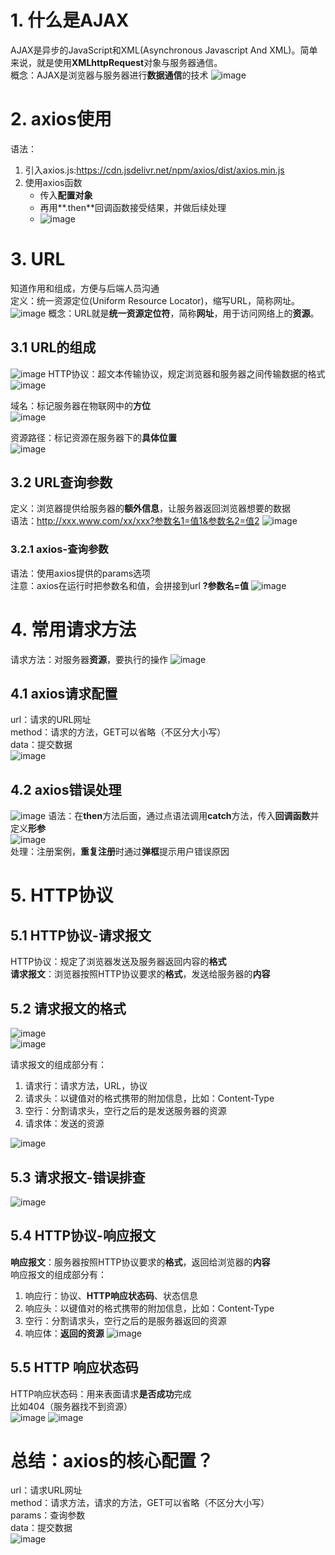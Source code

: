 # 1. 什么是AJAX
AJAX是异步的JavaScript和XML(Asynchronous Javascript And XML)。简单来说，就是使用**XMLhttpRequest**对象与服务器通信。  
概念：AJAX是浏览器与服务器进行**数据通信**的技术
![image](https://github.com/Happy-jianghui/Frontend-Learning/assets/98568967/4c8abd65-7d3d-44b5-b68d-91972383127c)


# 2. axios使用
语法：
1. 引入axios.js:https://cdn.jsdelivr.net/npm/axios/dist/axios.min.js
2. 使用axios函数
   - 传入**配置对象**
   - 再用**.then**回调函数接受结果，并做后续处理
   - ![image](https://github.com/Happy-jianghui/Frontend-Learning/assets/98568967/9bd05d1b-975d-4c51-8e6b-b88f6de53592)

# 3. URL
知道作用和组成，方便与后端人员沟通  
定义：统一资源定位(Uniform Resource Locator)，缩写URL，简称网址。   
![image](https://github.com/Happy-jianghui/Frontend-Learning/assets/98568967/f80e1286-a951-48da-9ff0-f5392ffcf9c4)
概念：URL就是**统一资源定位符**，简称**网址**，用于访问网络上的**资源**。  

## 3.1 URL的组成
![image](https://github.com/Happy-jianghui/Frontend-Learning/assets/98568967/df4a4d2b-e220-4474-b713-934bce1a4d94)
HTTP协议：超文本传输协议，规定浏览器和服务器之间传输数据的格式
![image](https://github.com/Happy-jianghui/Frontend-Learning/assets/98568967/7d79aaf9-523f-46d4-95a5-384049693b5d)

域名：标记服务器在物联网中的**方位**  
![image](https://github.com/Happy-jianghui/Frontend-Learning/assets/98568967/ec3e480e-bc46-41ed-9b5d-0f9f8aab932a)

资源路径：标记资源在服务器下的**具体位置**  
![image](https://github.com/Happy-jianghui/Frontend-Learning/assets/98568967/8cf202b7-a51a-46c2-8fbf-9e0dedee7298)

## 3.2 URL查询参数
定义：浏览器提供给服务器的**额外信息**，让服务器返回浏览器想要的数据  
语法：http://xxx.www.com/xx/xxx?参数名1=值1&参数名2=值2
![image](https://github.com/Happy-jianghui/Frontend-Learning/assets/98568967/e0c44e1e-9c79-416c-ac4f-165c6e8ff56e)

### 3.2.1 axios-查询参数
语法：使用axios提供的params选项  
注意：axios在运行时把参数名和值，会拼接到url **?参数名=值**
![image](https://github.com/Happy-jianghui/Frontend-Learning/assets/98568967/0d4989b6-90e3-4a4c-9987-57ed51b3730a)


# 4. 常用请求方法
请求方法：对服务器**资源**，要执行的操作
![image](https://github.com/Happy-jianghui/Frontend-Learning/assets/98568967/2d3eef08-dd38-4dd2-847a-3994ed3c4090)

## 4.1 axios请求配置
url：请求的URL网址  
method：请求的方法，GET可以省略（不区分大小写）  
data：提交数据  
![image](https://github.com/Happy-jianghui/Frontend-Learning/assets/98568967/1c40fd36-420b-4347-9ff2-be8db13943c1)


 ## 4.2 axios错误处理
![image](https://github.com/Happy-jianghui/Frontend-Learning/assets/98568967/0985f391-787b-4327-b130-4002a0f4122a)
语法：在**then**方法后面，通过点语法调用**catch**方法，传入**回调函数**并定义**形参**  
![image](https://github.com/Happy-jianghui/Frontend-Learning/assets/98568967/a12fd771-9260-4908-af5e-af1412c43a4b)  
处理：注册案例，**重复注册**时通过**弹框**提示用户错误原因

# 5. HTTP协议
## 5.1 HTTP协议-请求报文
HTTP协议：规定了浏览器发送及服务器返回内容的**格式**  
**请求报文**：浏览器按照HTTP协议要求的**格式**，发送给服务器的**内容**  

## 5.2 请求报文的格式
![image](https://github.com/Happy-jianghui/Frontend-Learning/assets/98568967/895b4b92-36b5-44ea-a49f-26ebf20312be)  
![image](https://github.com/Happy-jianghui/Frontend-Learning/assets/98568967/a6934f70-87b5-4c81-9791-3310192e9edd)  

请求报文的组成部分有：  
 1. 请求行：请求方法，URL，协议
 2. 请求头：以键值对的格式携带的附加信息，比如：Content-Type
 3. 空行：分割请求头，空行之后的是发送服务器的资源
 4. 请求体：发送的资源

![image](https://github.com/Happy-jianghui/Frontend-Learning/assets/98568967/d419010d-9a66-40a5-8a5d-72a855c0d718)

## 5.3 请求报文-错误排查
![image](https://github.com/Happy-jianghui/Frontend-Learning/assets/98568967/60a72b39-31ca-4c7a-8342-1e56a19197ff)

## 5.4 HTTP协议-响应报文
**响应报文**：服务器按照HTTP协议要求的**格式**，返回给浏览器的**内容**  
响应报文的组成部分有：    
 1. 响应行：协议、**HTTP响应状态码**、状态信息
 2. 响应头：以键值对的格式携带的附加信息，比如：Content-Type
 3. 空行：分割请求头，空行之后的是服务器返回的资源
 4. 响应体：**返回的资源**
![image](https://github.com/Happy-jianghui/Frontend-Learning/assets/98568967/67ebb258-dff7-4bfb-a568-9c591e870ded)

## 5.5 HTTP 响应状态码
HTTP响应状态码：用来表面请求**是否成功**完成  
比如404（服务器找不到资源）  
![image](https://github.com/Happy-jianghui/Frontend-Learning/assets/98568967/74b44360-60dd-4edb-8ed3-b95ee2654101)
![image](https://github.com/Happy-jianghui/Frontend-Learning/assets/98568967/63aa23c0-7b56-46f6-a0ef-eeb2bc674d57)


# 总结：axios的核心配置？
url：请求URL网址  
method：请求方法，请求的方法，GET可以省略（不区分大小写）  
params：查询参数  
data：提交数据  
![image](https://github.com/Happy-jianghui/Frontend-Learning/assets/98568967/85a3c0a0-cae9-4bc5-92ee-6e2d70bd2e67)
































